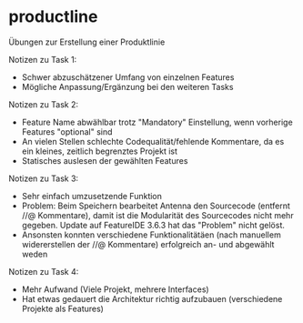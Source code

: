 # productline
Übungen zur Erstellung einer Produktlinie

Notizen zu Task 1:
- Schwer abzuschätzener Umfang von einzelnen Features
- Mögliche Anpassung/Ergänzung bei den weiteren Tasks

Notizen zu Task 2:
- Feature Name abwählbar trotz "Mandatory" Einstellung, wenn vorherige Features "optional" sind
- An vielen Stellen schlechte Codequalität/fehlende Kommentare, da es ein kleines, zeitlich begrenztes Projekt ist
- Statisches auslesen der gewählten Features

Notizen zu Task 3:
- Sehr einfach umzusetzende Funktion
- Problem: Beim Speichern bearbeitet Antenna den Sourcecode (entfernt //@ Kommentare), damit ist die Modularität des Sourcecodes nicht mehr gegeben. Update auf FeatureIDE 3.6.3 hat das "Problem" nicht gelöst.
- Ansonsten konnten verschiedene Funktionalitätäen (nach manuellem widererstellen der //@ Kommentare) erfolgreich an- und abgewählt weden

Notizen zu Task 4:
- Mehr Aufwand (Viele Projekt, mehrere Interfaces)
- Hat etwas gedauert die Architektur richtig aufzubauen (verschiedene Projekte als Features)
